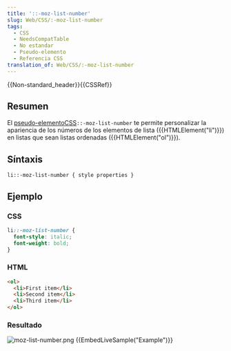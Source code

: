 ```yaml
---
title: '::-moz-list-number'
slug: Web/CSS/:-moz-list-number
tags:
  - CSS
  - NeedsCompatTable
  - No estandar
  - Pseudo-elemento
  - Referencia CSS
translation_of: Web/CSS/:-moz-list-number
---
```

{{Non-standard_header}}{{CSSRef}}

## Resumen

El [pseudo-elemento](/es/docs/Web/CSS/Pseudo-elements)[CSS](/es/docs/Web/CSS)`::-moz-list-number` te permite personalizar la apariencia de los números de los elementos de lista ({{HTMLElement("li")}}) en listas que sean listas ordenadas ({{HTMLElement("ol")}}).

## Síntaxis

    li::-moz-list-number { style properties }

## Ejemplo

### CSS

```css
li::-moz-list-number {
  font-style: italic;
  font-weight: bold;
}
```

### HTML

```html
<ol>
  <li>First item</li>
  <li>Second item</li>
  <li>Third item</li>
</ol>
```

### Resultado

![moz-list-number.png](/@api/deki/files/4668/=moz-list-number.png)
{{EmbedLiveSample("Example")}}
